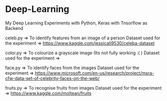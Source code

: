 # Deep-Learning

My Deep Learning Experiments with Python, Keras with Tnsorflow as Backend

celeb.py => To identify features from an image of a person
Dataset used for the experiment => https://www.kaggle.com/jessicali9530/celeba-dataset

color.py => To colourize a grayscale image (Its not fully working :( )
Dataset used for the experiment => 

face.py => To identify faces from the images
Dataset used for the experiment => https://www.microsoft.com/en-us/research/project/msra-cfw-data-set-of-celebrity-faces-on-the-web/

fruits.py => To recognise fruits from images
Dataset used for the experiment => https://www.kaggle.com/moltean/fruits
